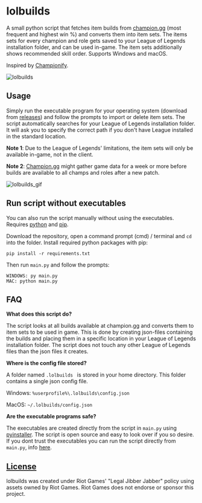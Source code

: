 # lolbuilds

A small python script that fetches item builds from [champion.gg](https://www.champion.gg/) (most frequent and highest win %) and converts them into item sets. The items sets for every champion and role gets saved to your League of Legends installation folder, and can be used in-game. The item sets additionally shows recommended skill order. Supports Windows and macOS.

Inspired by [Championify](https://github.com/dustinblackman/Championify).

![lolbuilds](https://i.imgur.com/60QabgT.png?1)


## Usage

Simply run the executable program for your operating system (download from [releases](https://github.com/MathiasWold/lolbuilds/releases)) and follow the prompts to import or delete item sets. The script automatically searches for your League of Legends installation folder. It will ask you to specify the correct path if you don't have League installed in the standard location.

**Note 1**: Due to the League of Legends' limitations, the item sets will only be available in-game, not in the client.

**Note 2**: [Champion.gg](https://www.champion.gg/) might gather game data for a week or more before builds are available to all champs and roles after a new patch.

![lolbuilds_gif](https://i.imgur.com/Nmav9D0.gif)

## Run script without executables

You can also run the script manually without using the executables.
Requires [python](https://www.python.org/downloads/) and [pip](https://pip.pypa.io/en/stable/installing/).


Download the repository, open a command prompt (cmd) / terminal and `cd` into the folder. Install required python packages with pip:

```
pip install -r requirements.txt
```

Then run `main.py` and follow the prompts:

```
WINDOWS: py main.py
MAC: python main.py
```

## FAQ

**What does this script do?**

The script looks at all builds available at champion.gg and converts them to item sets to be used in game. This is done by creating json-files containing the builds and placing them in a specific location in your League of Legends installation folder. The script does not touch any other League of Legends files than the json files it creates.


**Where is the config file stored?**

A folder named `.lolbuilds ` is stored in your home directory. This folder contains a single json config file.

Windows: `%userprofile%\.lolbuilds\config.json`

MacOS: `~/.lolbuilds/config.json` 

**Are the executable programs safe?**

The executables are created directly from the script in `main.py` using [pyinstaller](https://www.pyinstaller.org/). The script is open source and easy to look over if you so desire. If you dont trust the executables you can run the script directly from `main.py`, info [here](#run-script-without-executables).

## [License](https://github.com/MathiasWold/lolbuilds/blob/master/LICENSE)

lolbuilds was created under Riot Games' "Legal Jibber Jabber" policy using assets owned by Riot Games.  Riot Games does not endorse or sponsor this project.

